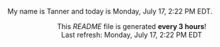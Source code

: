 My name is Tanner and today is Monday, July 17, 2:22 PM EDT.

<p align="center">This <i>README</i> file is generated <b>every 3 hours</b>!</br>Last refresh: Monday, July 17, 2:22 PM EDT<br /></p>
